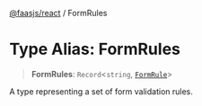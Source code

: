 [@faasjs/react](../README.md) / FormRules

# Type Alias: FormRules

> **FormRules**: `Record`\<`string`, [`FormRule`](FormRule.md)\>

A type representing a set of form validation rules.
